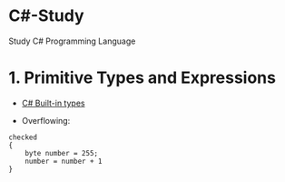 # C#-Study
Study C# Programming Language

# 1. Primitive Types and Expressions

  - [C# Built-in types](https://docs.microsoft.com/en-us/dotnet/csharp/language-reference/builtin-types/built-in-types)
  
  - Overflowing:
```
checked
{
    byte number = 255;
    number = number + 1
}
```
